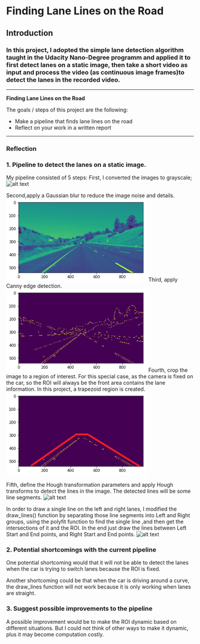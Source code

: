 # **Finding Lane Lines on the Road** 

## Introduction

### In this project, I adopted the simple lane detection algorithm taught in the Udacity Nano-Degree programm and applied it to first detect lanes on a static image, then take a short video as input and process the video (as continuous image frames)to detect the lanes in the recorded video. 

---

**Finding Lane Lines on the Road**

The goals / steps of this project are the following:
* Make a pipeline that finds lane lines on the road
* Reflect on your work in a written report


[//]: # (Image References)

[image1]: ./examples/grayscale.jpg "Grayscale"
[image2]: ./examples/line-segments-example.jpg "LineSegExample"
[image3]: ./examples/laneLines_thirdPass.jpg "SingleLineExample"
[image4]: ./examples/mask.png "Mask"
[image5]: ./examples/edges.png "Canny"
[image6]: ./examples/blur_gray.png "GaussianBlur"
---

### Reflection

### 1. Pipeline to detect the lanes on a static image.

My pipeline consisted of 5 steps: 
First, I converted the images to grayscale;
![alt text][image1]

Second,apply a Gaussian blur to reduce the image noise and details.
![alt text][image6]
Third, apply Canny edge detection.
![alt text][image5]
Fourth, crop the image to a region of interest. For this special case, as the camera is fixed on the car, so the ROI will always be the front area contains the lane information. In this project, a trapezoid region is created.
![alt text][image4]

Fifth, define the Hough transformation parameters and apply Hough transforms to detect the lines in the image. The detected lines will be some line segments. 
![alt text][image2]

In order to draw a single line on the left and right lanes, I modified the draw_lines() function by separating those line segments into Left and Right groups, using the polyfit function to find the single line ,and then get the intersections of it and the ROI. In the end just draw the lines between Left Start and End points, and Right Start and End points.
![alt text][image3]




### 2. Potential shortcomings with the current pipeline


One potential shortcoming would that it will not be able to detect the lanes when the car is trying to switch lanes because the ROI is fixed.

Another shortcoming could be that when the car is driving around a curve, the draw_lines function will not work because it is only working when lanes are straight.


### 3. Suggest possible improvements to the pipeline

A possible improvement would be to make the ROI dynamic based on different situations. But I could not think of other ways to make it dynamic, plus it may become computation costly.


